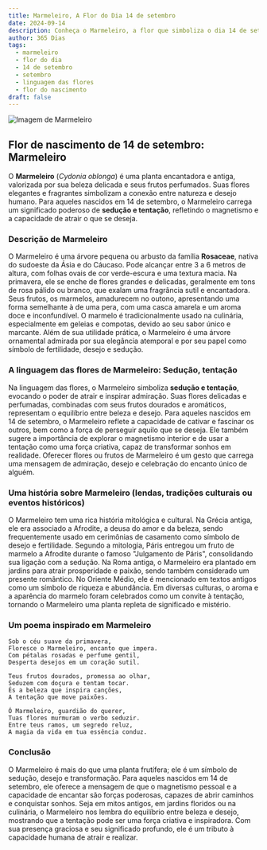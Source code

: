 ```yaml
---
title: Marmeleiro, A Flor do Dia 14 de setembro
date: 2024-09-14
description: Conheça o Marmeleiro, a flor que simboliza o dia 14 de setembro e seu significado 'Sedução, tentação'. Explore a beleza e o simbolismo desta flor encantadora.
author: 365 Dias
tags:
  - marmeleiro
  - flor do dia
  - 14 de setembro
  - setembro
  - linguagem das flores
  - flor do nascimento
draft: false
---
```


![Imagem de Marmeleiro](https://cdn.pixabay.com/photo/2019/03/31/17/40/japanese-ornamental-quince-4093575_1280.jpg#center)


## Flor de nascimento de 14 de setembro: Marmeleiro

O **Marmeleiro** (_Cydonia oblonga_) é uma planta encantadora e antiga, valorizada por sua beleza delicada e seus frutos perfumados. Suas flores elegantes e fragrantes simbolizam a conexão entre natureza e desejo humano. Para aqueles nascidos em 14 de setembro, o Marmeleiro carrega um significado poderoso de **sedução e tentação**, refletindo o magnetismo e a capacidade de atrair o que se deseja.

### Descrição de Marmeleiro

O Marmeleiro é uma árvore pequena ou arbusto da família **Rosaceae**, nativa do sudoeste da Ásia e do Cáucaso. Pode alcançar entre 3 a 6 metros de altura, com folhas ovais de cor verde-escura e uma textura macia. Na primavera, ele se enche de flores grandes e delicadas, geralmente em tons de rosa pálido ou branco, que exalam uma fragrância sutil e encantadora. Seus frutos, os marmelos, amadurecem no outono, apresentando uma forma semelhante à de uma pera, com uma casca amarela e um aroma doce e inconfundível. O marmelo é tradicionalmente usado na culinária, especialmente em geleias e compotas, devido ao seu sabor único e marcante. Além de sua utilidade prática, o Marmeleiro é uma árvore ornamental admirada por sua elegância atemporal e por seu papel como símbolo de fertilidade, desejo e sedução.

### A linguagem das flores de Marmeleiro: Sedução, tentação

Na linguagem das flores, o Marmeleiro simboliza **sedução e tentação**, evocando o poder de atrair e inspirar admiração. Suas flores delicadas e perfumadas, combinadas com seus frutos dourados e aromáticos, representam o equilíbrio entre beleza e desejo. Para aqueles nascidos em 14 de setembro, o Marmeleiro reflete a capacidade de cativar e fascinar os outros, bem como a força de perseguir aquilo que se deseja. Ele também sugere a importância de explorar o magnetismo interior e de usar a tentação como uma força criativa, capaz de transformar sonhos em realidade. Oferecer flores ou frutos de Marmeleiro é um gesto que carrega uma mensagem de admiração, desejo e celebração do encanto único de alguém.

### Uma história sobre Marmeleiro (lendas, tradições culturais ou eventos históricos)

O Marmeleiro tem uma rica história mitológica e cultural. Na Grécia antiga, ele era associado a Afrodite, a deusa do amor e da beleza, sendo frequentemente usado em cerimônias de casamento como símbolo de desejo e fertilidade. Segundo a mitologia, Páris entregou um fruto de marmelo a Afrodite durante o famoso "Julgamento de Páris", consolidando sua ligação com a sedução. Na Roma antiga, o Marmeleiro era plantado em jardins para atrair prosperidade e paixão, sendo também considerado um presente romântico. No Oriente Médio, ele é mencionado em textos antigos como um símbolo de riqueza e abundância. Em diversas culturas, o aroma e a aparência do marmelo foram celebrados como um convite à tentação, tornando o Marmeleiro uma planta repleta de significado e mistério.

### Um poema inspirado em Marmeleiro

```
Sob o céu suave da primavera,  
Floresce o Marmeleiro, encanto que impera.  
Com pétalas rosadas e perfume gentil,  
Desperta desejos em um coração sutil.  

Teus frutos dourados, promessa ao olhar,  
Seduzem com doçura e tentam tocar.  
És a beleza que inspira canções,  
A tentação que move paixões.  

Ó Marmeleiro, guardião do querer,  
Tuas flores murmuram o verbo seduzir.  
Entre teus ramos, um segredo reluz,  
A magia da vida em tua essência conduz.  
```

### Conclusão

O Marmeleiro é mais do que uma planta frutífera; ele é um símbolo de sedução, desejo e transformação. Para aqueles nascidos em 14 de setembro, ele oferece a mensagem de que o magnetismo pessoal e a capacidade de encantar são forças poderosas, capazes de abrir caminhos e conquistar sonhos. Seja em mitos antigos, em jardins floridos ou na culinária, o Marmeleiro nos lembra do equilíbrio entre beleza e desejo, mostrando que a tentação pode ser uma força criativa e inspiradora. Com sua presença graciosa e seu significado profundo, ele é um tributo à capacidade humana de atrair e realizar.